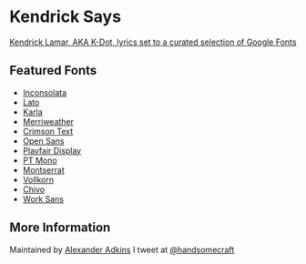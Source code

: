 # Kendrick Says
[Kendrick Lamar, AKA K-Dot, lyrics set to a curated selection of Google Fonts](http://p0ww0w.github.io/kendrick-says/)

## Featured Fonts
* [Inconsolata](http://www.google.com/webfonts/specimen/Inconsolata)
* [Lato](http://www.google.com/webfonts/specimen/Lato)
* [Karla](http://www.google.com/webfonts/specimen/Karla)
* [Merriweather](http://www.google.com/webfonts/specimen/Merriweather)
* [Crimson Text](http://www.google.com/webfonts/specimen/Crimson+Text)
* [Open Sans](http://www.google.com/webfonts/specimen/Open+Sans)
* [Playfair Display](http://www.google.com/webfonts/specimen/Playfair+Display)
* [PT Mono](http://www.google.com/webfonts/specimen/PT+Mono)
* [Montserrat](http://www.google.com/webfonts/specimen/Montserrat)
* [Vollkorn](http://www.google.com/webfonts/specimen/Vollkorn)
* [Chivo](http://www.google.com/webfonts/specimen/Chivo)
* [Work Sans](http://www.google.com/webfonts/specimen/Work+Sans)


## More Information
Maintained by [Alexander Adkins](http://www.alexanderadkins.com)
I tweet at [@handsomecraft](https://twitter.com/handsomecraft)
